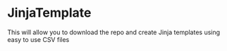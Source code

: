 # JinjaTemplate
This will allow you to download the repo and create Jinja templates using easy to use CSV files
